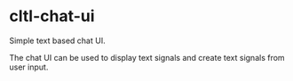 # cltl-chat-ui

Simple text based chat UI.

The chat UI can be used to display text signals and create text signals from user input.


 
